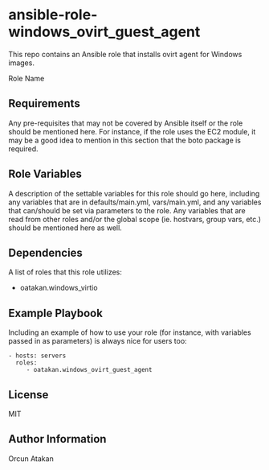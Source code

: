 # ansible-role-windows_ovirt_guest_agent
This repo contains an Ansible role that installs ovirt agent for Windows images.

Role Name

Requirements
------------

Any pre-requisites that may not be covered by Ansible itself or the role should be mentioned here. For instance, if the role uses the EC2 module, it may be a good idea to mention in this section that the boto package is required.

Role Variables
--------------

A description of the settable variables for this role should go here, including any variables that are in defaults/main.yml, vars/main.yml, and any variables that can/should be set via parameters to the role. Any variables that are read from other roles and/or the global scope (ie. hostvars, group vars, etc.) should be mentioned here as well.

Dependencies
------------

A list of roles that this role utilizes:

- oatakan.windows_virtio

Example Playbook
----------------

Including an example of how to use your role (for instance, with variables passed in as parameters) is always nice for users too:

    - hosts: servers
      roles:
         - oatakan.windows_ovirt_guest_agent

License
-------

MIT

Author Information
------------------

Orcun Atakan

